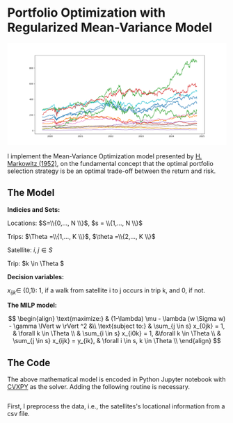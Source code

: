 # Portfolio Optimization with Regularized Mean-Variance Model

<img src="images/stock_market.png" width="1000" >

I implement the Mean-Variance Optimization model presented by [H. Markowitz (1952)](https://www.jstor.org/stable/2975974), on the fundamental concept that the optimal portfolio selection strategy is be an optimal trade-off between the return and risk. 

## The Model

**Indicies and Sets:**

Locations: $S=\\{0,..., N \\}$, $s = \\{1,..., N \\}$

Trips: $\Theta =\\{1,..., K \\}$, $\theta =\\{2,..., K \\}$

Satellite: $i, j \in S$

Trip: $k \in \Theta $ 

**Decision variables:**

$x_{ijk} \in$ {0,1}: 1, if a walk from satellite i to j occurs in trip k, and 0, if not.  

**The MILP model:**

$$
\begin{align}
	\text{maximize:}	& (1-\lambda) \mu - \lambda (w \Sigma w) - \gamma \lVert w \rVert ^2 &\\    
	\text{subject to:} 	& \sum_{j \in s} x_{0jk} = 1, & \forall k \in \Theta 	\\
    				& \sum_{i \in s} x_{i0k} = 1,  &\forall k \in \Theta 	\\
   				& \sum_{j \in s} x_{ijk} = y_{ik}, & \forall i \in s, k \in \Theta	\\
\end{align}
$$

## The Code

The above mathematical model is encoded in Python Jupyter notebook with [CVXPY](https://www.cvxpy.org/) as the solver. Adding the following routine is necessary. 

```javascript

```
 
First, I preprocess the data, i.e., the satellites's locational information from a csv file. 
